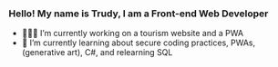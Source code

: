 ### Hello! My name is Trudy, I am a Front-end Web Developer
- 👩🏻‍💻 I’m currently working on a tourism website and a PWA
- 🌱 I’m currently learning about secure coding practices, PWAs, (generative art), C#, and relearning SQL 

<!-- 
Playing with the GitHub page view counter from:
https://github.com/antonkomarev/github-profile-views-counter

![](https://komarev.com/ghpvc/?username=trudypwong&style=for-the-badge)
-->

<!--
**trudypwong/trudypwong** is a ✨ _special_ ✨ repository because its `README.md` (this file) appears on your GitHub profile.

Here are some ideas to get you started:

- 🔭 I’m currently working on ...
- 🌱 I’m currently learning ...
- 👯 I’m looking to collaborate on ...
- 🤔 I’m looking for help with ...
- 💬 Ask me about ...
- 📫 How to reach me: ...
- 😄 Pronouns: ...
- ⚡ Fun fact: ...

-->
